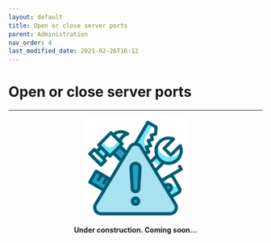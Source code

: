 ```yaml
---
layout: default
title: Open or close server ports
parent: Administration
nav_order: 4
last_modified_date: 2021-02-26T16:12
---
```


# Open or close server ports

---

<div style="display: flex; flex-direction: column; align-items: center;">
    <img src="/assets/images/warning.png" style="width: 200px;">
    <p style="font-weight: bold;">Under construction. Coming soon...</p>
</div>